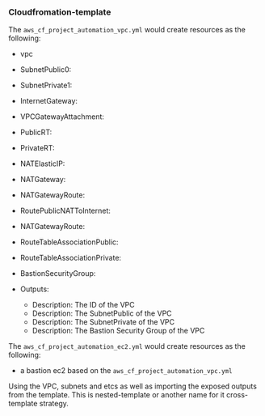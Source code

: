 ### Cloudfromation-template


The `aws_cf_project_automation_vpc.yml` would create resources as the following:

- vpc
- SubnetPublic0:
- SubnetPrivate1:
- InternetGateway:
- VPCGatewayAttachment:
- PublicRT:
- PrivateRT:
- NATElasticIP:
- NATGateway:
- NATGatewayRoute:
- RoutePublicNATToInternet:
- NATGatewayRoute:
- RouteTableAssociationPublic:
- RouteTableAssociationPrivate:
- BastionSecurityGroup:


- Outputs:
    - Description: The ID of the VPC
    - Description: The SubnetPublic of the VPC
    - Description: The SubnetPrivate of the VPC
    - Description: The Bastion Security Group of the VPC
    
    
    
The `aws_cf_project_automation_ec2.yml` would create resources as the following:
 - a bastion ec2 based on the `aws_cf_project_automation_vpc.yml` 

Using the VPC, subnets and etcs as well as importing the exposed outputs from the template. This is nested-template or another name for it cross-template strategy.
